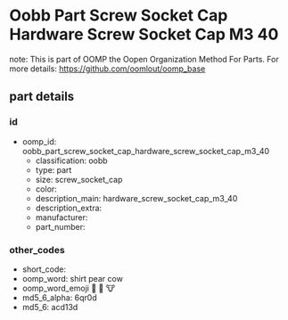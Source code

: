 # Oobb Part Screw Socket Cap Hardware Screw Socket Cap M3 40  

note: This is part of OOMP the Oopen Organization Method For Parts. For more details: https://github.com/oomlout/oomp_base

##  part details





### id
* oomp_id: oobb_part_screw_socket_cap_hardware_screw_socket_cap_m3_40
  * classification: oobb
  * type: part
  * size: screw_socket_cap
  * color: 
  * description_main: hardware_screw_socket_cap_m3_40
  * description_extra: 
  * manufacturer: 
  * part_number: 

### other_codes
* short_code: 
* oomp_word: shirt pear cow
* oomp_word_emoji :shirt: :pear: :cow:
* md5_6_alpha: 6qr0d
* md5_6: acd13d